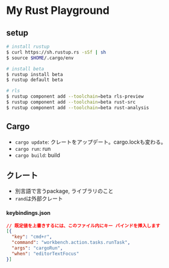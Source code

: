 # My Rust Playground

## setup
```bash
# install rustup
$ curl https://sh.rustup.rs -sSf | sh
$ source $HOME/.cargo/env

# install beta
$ rustup install beta
$ rustup default beta

# rls
$ rustup component add --toolchain=beta rls-preview
$ rustup component add --toolchain=beta rust-src
$ rustup component add --toolchain=beta rust-analysis

```

## Cargo
- `cargo update`: クレートをアップデート。cargo.lockも変わる。
- `cargo run`: run
- `cargo build`: build

## クレート
- 別言語で言うpackage, ライブラリのこと
- `rand`は外部クレート

#### keybindings.json

```json
// 既定値を上書きするには、このファイル内にキー バインドを挿入します
[{
  "key": "cmd+r",
  "command": "workbench.action.tasks.runTask",
  "args": "cargoRun",
  "when": "editorTextFocus"
}]
```
